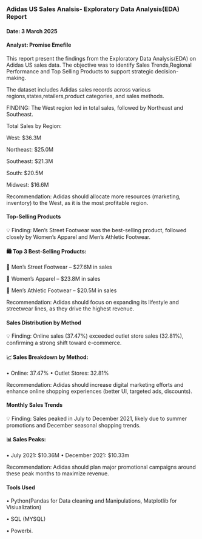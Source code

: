 ### Adidas US Sales Analsis- Exploratory Data Analysis(EDA) Report
#### Date: 3 March 2025
#### Analyst: Promise Emefile

This report  present the findings from the Exploratory Data Analysis(EDA) on Adidas US sales data.
The objective was to identify Sales Trends,Regional Performance and Top Selling Products to support
strategic decision-making.

The dataset includes Adidas sales records across various regions,states,retailers,product categories,
and sales methods.

FINDING: The West region led in total sales, followed by Northeast and Southeast.


Total Sales by Region:

West:  $36.3M

Northeast: $25.0M

Southeast: $21.3M

South:  $20.5M

Midwest: $16.6M

Recommendation: Adidas should allocate more resources (marketing, inventory) to the West, as it is the most profitable region.

#### Top-Selling Products

💡 Finding: Men’s Street Footwear was the best-selling product, followed closely by Women’s Apparel and Men’s Athletic Footwear.

#### 🛍 Top 3 Best-Selling Products:

⿡ Men’s Street Footwear – $27.6M in sales

⿢ Women’s Apparel – $23.8M in sales

⿣ Men’s Athletic Footwear – $20.5M in sales

Recommendation: Adidas should focus on expanding its lifestyle and streetwear lines, as they drive the highest revenue.

#### Sales Distribution by Method

💡 Finding: Online sales (37.47%) exceeded outlet store sales (32.81%), confirming a strong shift toward e-commerce.

#### 📈 Sales Breakdown by Method:
•	Online: 37.47%
•	Outlet Stores: 32.81%

Recommendation: Adidas should increase digital marketing efforts and enhance online shopping experiences (better UI, targeted ads, discounts).

#### Monthly Sales Trends

💡 Finding: Sales peaked in July to December 2021, likely due to summer promotions and December seasonal shopping trends.

#### 📊 Sales Peaks:
•	July 2021: $10.36M
•	December 2021: $10.33m

Recommendation: Adidas should plan major promotional campaigns around these peak months to maximize revenue.

#### Tools Used
•	Python(Pandas for Data cleaning and Manipulations, Matplotlib for Visiualization)

•	SQL (MYSQL)

•	Powerbi.
